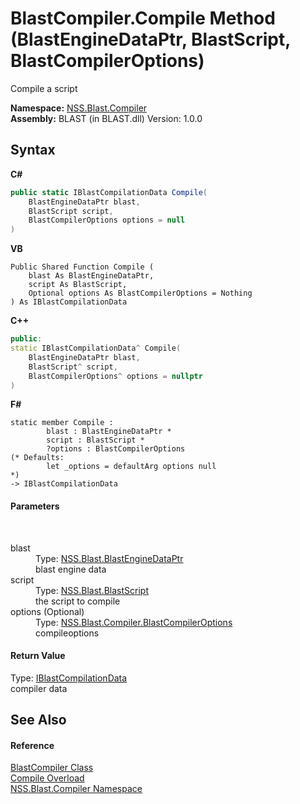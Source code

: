 # BlastCompiler.Compile Method (BlastEngineDataPtr, BlastScript, BlastCompilerOptions)
 

Compile a script

**Namespace:**&nbsp;<a href="26a25caa-f50b-92ad-f15c-dbb9db1493ae">NSS.Blast.Compiler</a><br />**Assembly:**&nbsp;BLAST (in BLAST.dll) Version: 1.0.0

## Syntax

**C#**<br />
``` C#
public static IBlastCompilationData Compile(
	BlastEngineDataPtr blast,
	BlastScript script,
	BlastCompilerOptions options = null
)
```

**VB**<br />
``` VB
Public Shared Function Compile ( 
	blast As BlastEngineDataPtr,
	script As BlastScript,
	Optional options As BlastCompilerOptions = Nothing
) As IBlastCompilationData
```

**C++**<br />
``` C++
public:
static IBlastCompilationData^ Compile(
	BlastEngineDataPtr blast, 
	BlastScript^ script, 
	BlastCompilerOptions^ options = nullptr
)
```

**F#**<br />
``` F#
static member Compile : 
        blast : BlastEngineDataPtr * 
        script : BlastScript * 
        ?options : BlastCompilerOptions 
(* Defaults:
        let _options = defaultArg options null
*)
-> IBlastCompilationData 

```


#### Parameters
&nbsp;<dl><dt>blast</dt><dd>Type: <a href="8db5e405-878e-4a0b-b105-f09f3c478935">NSS.Blast.BlastEngineDataPtr</a><br />blast engine data</dd><dt>script</dt><dd>Type: <a href="701ebde6-515e-1fd5-a11a-526716112a12">NSS.Blast.BlastScript</a><br />the script to compile</dd><dt>options (Optional)</dt><dd>Type: <a href="acd2f6cc-9dc8-39b3-7ff6-2a1a35ecce47">NSS.Blast.Compiler.BlastCompilerOptions</a><br />compileoptions</dd></dl>

#### Return Value
Type: <a href="d2afd70e-15cd-df6e-c1b9-6e1d3e9552bd">IBlastCompilationData</a><br />compiler data

## See Also


#### Reference
<a href="20a7b82b-c1ca-32fd-17a7-d5eb376d77ee">BlastCompiler Class</a><br /><a href="295ded63-2aa9-14c8-1fd7-824b53dbf1be">Compile Overload</a><br /><a href="26a25caa-f50b-92ad-f15c-dbb9db1493ae">NSS.Blast.Compiler Namespace</a><br />
